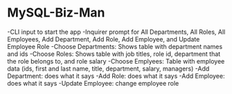 # MySQL-Biz-Man
-CLI input to start the app
-Inquirer prompt for All Departments, All Roles, All Employees, Add Department, Add Role, Add Employee, and Update Employee Role
-Choose Departments: Shows table with department names and ids
-Choose Roles: Shows table with job titles, role id, department that the role belongs to, and role salary
-Choose Emplyees: Table with employee data (ids, first and last name, title, department, salary, managers)
-Add Department: does what it says
-Add Role: does what it says
-Add Employee: does what it says
-Update Employee: change employee role